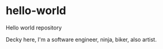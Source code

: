 # hello-world
Hello world repository

Decky here, I'm a software engineer, ninja, biker, also artist.
